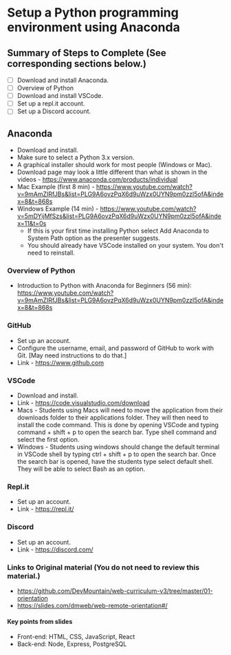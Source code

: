 # Setup a Python programming environment using Anaconda

## Summary of Steps to Complete (See corresponding sections below.)
- [ ] Download and install Anaconda.
- [ ] Overview of Python
- [ ] Download and install VSCode.
- [ ] Set up a repl.it account.
- [ ] Set up a Discord account.

## Anaconda
* Download and install.
* Make sure to select a Python 3.x version.
* A graphical installer should work for most people (Windows or Mac).
* Download page may look a little different than what is shown in the videos - https://www.anaconda.com/products/individual
* Mac Example (first 8 min) - https://www.youtube.com/watch?v=9mAmZIRfJBs&list=PLG9A6ovzPqX6d9uWzx0UYN9pm0zzl5ofA&index=8&t=868s
* Windows Example (14 min) - https://www.youtube.com/watch?v=5mDYijMfSzs&list=PLG9A6ovzPqX6d9uWzx0UYN9pm0zzl5ofA&index=11&t=0s
  * If this is your first time installing Python select Add Anaconda to System Path option as the presenter suggests.
  * You should already have VSCode installed on your system. You don't need to reinstall.

### Overview of Python
* Introduction to Python with Anaconda for Beginners (56 min): https://www.youtube.com/watch?v=9mAmZIRfJBs&list=PLG9A6ovzPqX6d9uWzx0UYN9pm0zzl5ofA&index=8&t=868s

### GitHub
* Set up an account. 
* Configure the username, email, and password of GitHub to work with Git. [May need instructions to do that.]
* Link - https://www.github.com

### VSCode
* Download and install.
* Link - https://code.visualstudio.com/download
* Macs - Students using Macs will need to move the application from their downloads folder to their applications folder. They will then need to install the code command. This is done by opening VSCode and typing command + shift + p to open the search bar. Type shell command and select the first option.
* Windows - Students using windows should change the default terminal in VSCode shell by typing ctrl + shift + p to open the search bar. Once the search bar is opened, have the students type select default shell. They will be able to select Bash as an option.

### Repl.it
* Set up an account.
* Link - https://repl.it/

### Discord
* Set up an account.
* Link - https://discord.com/
  
### Links to Original material (You do not need to review this material.)
* https://github.com/DevMountain/web-curriculum-v3/tree/master/01-orientation
* https://slides.com/dmweb/web-remote-orientation#/

#### Key points from slides
* Front-end: HTML, CSS, JavaScript, React
* Back-end: Node, Express, PostgreSQL
